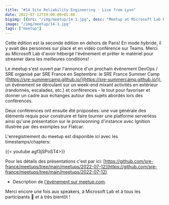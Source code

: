 ```yaml
---
title: "#14 Site Reliability Engineering - Live from Lyon"
date: 2022-07-12T19:00:00+01:00
bigimg: [{src: "/img/meetup/14-1.jpg", desc: "Meetup at Microsoft Lab Lyon"}]
image: "/img/meetup/14-1.jpg"
tags: ["meetup"]
---
```


Cette édition est la seconde édition en dehors de Paris! En mode hybride, il y avait des personnes sur place et en vidéo conférence sur Teams. Merci au Microsoft Lab d'avoir hébergé l'événement et prêter le matériel pour streamer dans les meilleures conditions!

Le meetup s'est ouvert par l'annonce d'un prochain événement DevOps / SRE organisé par SRE France en Septembre: le SRE France Summer Camp ([https://sre-summercamp.github.io/](https://sre-summercamp.github.io/)), un événement se déroulant sur un week-end mixant activités en extérieur (randonnés, escalades, etc.) et conférences - le tout pour favoriser et donner un cadre aux échanges autour des sujets abordés lors des conférences.

Deux conférences ont ensuite été proposées: une vue générale des éléments requis pour construire et faire tourner une platforme serverless ainsi qu'une présentation sur le provisionning d'instance avec Ignition illustrée par des exemples sur Flatcar.

<!--more-->

L'enregistrement du meetup est disponible ici avec les timestamps/chapters:

{{< youtube agf3jSPoST4>}}

Pour les détails des présentations c'est par ici: [https://github.com/sre-france/meetups/tree/main/meetups/2022-07-12](https://github.com/sre-france/meetups/tree/main/meetups/2022-07-12)

* Description de [l'événement sur meetup.com](https://www.meetup.com/site-reliability-engineering-france/events/286856638/).

Merci encore une fois aux speakers, à Microsoft Lab et à tous les participants 🙏 et à très bientôt !
